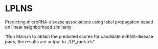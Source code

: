 # LPLNS
Predicting microRNA-disease associations using label propagation based on linear neighborhood similarity


"Run Main.m to obtain the predicted scores for candidate miRNA-disease pairs; the results are output to ./LP_rank.xls"
